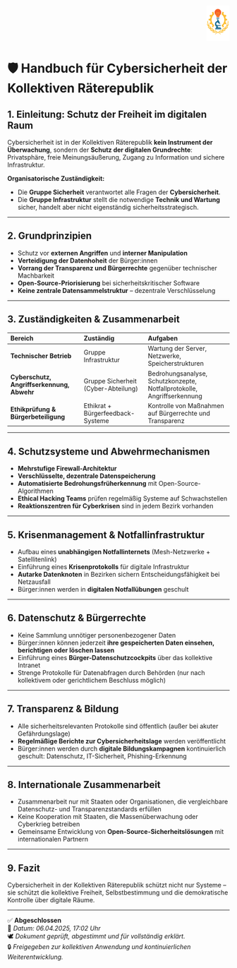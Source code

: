 <p align="right">
  <img src="https://raw.githubusercontent.com/hades-dux/Kollektive-Raeterepublik/main/Meta_und_Systemstruktur/logo_offiziell.png" alt="Logo der Kollektiven Räterepublik" height="80">
</p>

# 🛡️ Handbuch für Cybersicherheit der Kollektiven Räterepublik
<!--
Autor: Fabio Weidner
Version: 1.0
Sektion: Justiz & Sicherheit
Veröffentlichung: April 2025
-->

## 1. Einleitung: Schutz der Freiheit im digitalen Raum

Cybersicherheit ist in der Kollektiven Räterepublik **kein Instrument der Überwachung**, sondern der **Schutz der digitalen Grundrechte**: Privatsphäre, freie Meinungsäußerung, Zugang zu Information und sichere Infrastruktur.

**Organisatorische Zuständigkeit:**  
- Die **Gruppe Sicherheit** verantwortet alle Fragen der **Cybersicherheit**.  
- Die **Gruppe Infrastruktur** stellt die notwendige **Technik und Wartung** sicher, handelt aber nicht eigenständig sicherheitsstrategisch.

---

## 2. Grundprinzipien

- Schutz vor **externen Angriffen** und **interner Manipulation**
- **Verteidigung der Datenhoheit** der Bürger:innen
- **Vorrang der Transparenz und Bürgerrechte** gegenüber technischer Machbarkeit
- **Open-Source-Priorisierung** bei sicherheitskritischer Software
- **Keine zentrale Datensammelstruktur** – dezentrale Verschlüsselung

---

## 3. Zuständigkeiten & Zusammenarbeit

| Bereich                         | Zuständig                           | Aufgaben |
|:---------------------------------|:------------------------------------|:---------|
| **Technischer Betrieb**          | Gruppe Infrastruktur               | Wartung der Server, Netzwerke, Speicherstrukturen |
| **Cyberschutz, Angriffserkennung, Abwehr** | Gruppe Sicherheit (Cyber-Abteilung) | Bedrohungsanalyse, Schutzkonzepte, Notfallprotokolle, Angriffserkennung |
| **Ethikprüfung & Bürgerbeteiligung** | Ethikrat + Bürgerfeedback-Systeme | Kontrolle von Maßnahmen auf Bürgerrechte und Transparenz |

---

## 4. Schutzsysteme und Abwehrmechanismen

- **Mehrstufige Firewall-Architektur**
- **Verschlüsselte, dezentrale Datenspeicherung**
- **Automatisierte Bedrohungsfrüherkennung** mit Open-Source-Algorithmen
- **Ethical Hacking Teams** prüfen regelmäßig Systeme auf Schwachstellen
- **Reaktionszentren für Cyberkrisen** sind in jedem Bezirk vorhanden

---

## 5. Krisenmanagement & Notfallinfrastruktur

- Aufbau eines **unabhängigen Notfallinternets** (Mesh-Netzwerke + Satellitenlink)
- Einführung eines **Krisenprotokolls** für digitale Infrastruktur
- **Autarke Datenknoten** in Bezirken sichern Entscheidungsfähigkeit bei Netzausfall
- Bürger:innen werden in **digitalen Notfallübungen** geschult

---

## 6. Datenschutz & Bürgerrechte

- Keine Sammlung unnötiger personenbezogener Daten
- Bürger:innen können jederzeit **ihre gespeicherten Daten einsehen, berichtigen oder löschen lassen**
- Einführung eines **Bürger-Datenschutzcockpits** über das kollektive Intranet
- Strenge Protokolle für Datenabfragen durch Behörden (nur nach kollektivem oder gerichtlichem Beschluss möglich)

---

## 7. Transparenz & Bildung

- Alle sicherheitsrelevanten Protokolle sind öffentlich (außer bei akuter Gefährdungslage)
- **Regelmäßige Berichte zur Cybersicherheitslage** werden veröffentlicht
- Bürger:innen werden durch **digitale Bildungskampagnen** kontinuierlich geschult: Datenschutz, IT-Sicherheit, Phishing-Erkennung

---

## 8. Internationale Zusammenarbeit

- Zusammenarbeit nur mit Staaten oder Organisationen, die vergleichbare Datenschutz- und Transparenzstandards erfüllen
- Keine Kooperation mit Staaten, die Massenüberwachung oder Cyberkrieg betreiben
- Gemeinsame Entwicklung von **Open-Source-Sicherheitslösungen** mit internationalen Partnern

---

## 9. Fazit

Cybersicherheit in der Kollektiven Räterepublik schützt nicht nur Systeme – sie schützt die kollektive Freiheit, Selbstbestimmung und die demokratische Kontrolle über digitale Räume.

---

✅ **Abgeschlossen**  
📅 *Datum: 06.04.2025, 17:02 Uhr*  
🕊️ *Dokument geprüft, abgestimmt und für vollständig erklärt.*  
🔒 *Freigegeben zur kollektiven Anwendung und kontinuierlichen Weiterentwicklung.*
